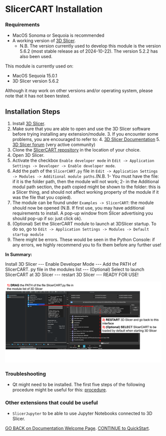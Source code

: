 # SlicerCART Installation

### Requirements

* MacOS Sonoma or Sequoia is recommended 
* A working version of [3D Slicer](https://download.slicer.org).
  * N.B. The version currently used to develop this module is the version 5.6.2 (most stable release as of 2024-10-22). The version 5.2.2 has also been used.

This module is currently used on:

* MacOS Sequoia 15.0.1
* 3D Slicer version 5.6.2

Although it may work on other versions and/or operating system, please note that it has not been tested.

## Installation Steps

1. Install [3D Slicer](https://download.slicer.org).
2. Make sure that you are able to open and use the 3D Slicer software before 
   trying installing any extension/module. 
   3. If you encounter some problems, you are encouraged to refer to:
      4. [3D Slicer Documentation](https://slicer.readthedocs.io/en/latest/)
      5. [3D Slicer forum](https://discourse.slicer.org/) (very active community)
3. Clone the [SlicerCART repository](https://github.com/neuropoly/slicer-manual-annotation) in the location of your choice.
4. Open 3D Slicer.
5. Activate the checkbox `Enable developer mode` in `Edit -> Application Settings -> Developer -> Enable developer mode`. 
6. Add the path of the `SlicerCART.py` file in `Edit -> Application Settings 
   -> Modules -> Additional module paths`.(N.B. 1- You must have the file: 
   if it is the folder path, then the module will not work; 2- in the 
   Additional modul path section, the path copied might be shown to the 
   folder: this is a Slicer thing, and should not affect working property of 
   the module if it was the file that you copied).
7. The module can be found under `Examples -> SlicerCART`: the module should 
   now be opened (N.B. If first use, you may have additional requirements 
   to install. A pop-up window from Slicer advertising you should pop-up if so: just click ok).
8. (Optional) Set the SlicerCART module to launch at 3DSlicer startup. To do so, go to `Edit -> Application Settings -> Modules -> Default startup module`
9. There might be errors. These would be seen in the Python Console: if any errors, we highly recommend you to fix them before any further use!

**In Summary:**

Install 3D Slicer --- Enable Developer Mode --- Add the PATH of SlicerCART.
py file in the modules list --- (Optional) Select to launch SlicerCART at 3D 
Slicer --- restart 3D Slicer --- READY FOR USE!

![](images/module_filepath.png)


### Troubleshooting 

* Qt might need to be installed. The first five steps of the following procedure might be useful for this: [procedure](https://web.stanford.edu/dept/cs_edu/resources/qt/install-mac).

### Other extensions that could be useful
* `SlicerJupyter` to be able to use Jupyter Notebooks connected to 3D Slicer.

[GO BACK on Documentation Welcome Page](welcome.md). 
[CONTINUE to QuickStart](quickstart.md).
